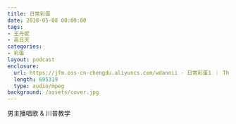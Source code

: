 ```yaml
---
title: 日常彩蛋
date: 2018-05-08 00:00:00
tags:
- 王丹妮
- 高日天
categories:
- 彩蛋
layout: podcast
enclosure:
  url: https://jfm.oss-cn-chengdu.aliyuncs.com/wdannii - 日常彩蛋1 ｜ The Jungle.mp3
  length: 695319
  type: audio/mpeg
background: /assets/cover.jpg
---
```

男主播唱歌 & 川普教学
